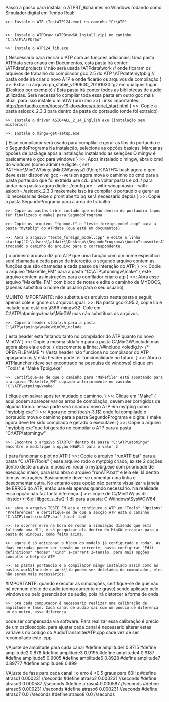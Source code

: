 ﻿Passo a passo para instalar o ATPRT_8channes no Windows rodando como Simulador digital em Tempo Real:

	>>: Instale o ATP (InstATP124.exe) no caminho "C:\ATP"								


	>>: Instale o ATPDraw (ATPDraw60_Install.zip) no caminho "C:\ATP\ATPDraw"

	>>: Instale o ATP124_lib.exe
{
Nescessario para recriar o ATP com as funçoes adicionais;
Uma pasta ATPdata será criada em Documentos, esta pasta irá conter:
\ATPdata\projects // não será usada
\ATPdata\work     // onde ficaram os arquivos de trabalho do compilador gcc 2.5 do ATP
\ATPdata\mytpbig  // pasta onde irá criar o novo ATP e onde ficarão os arquivos de compilação
}
	>>: Extrair o arquivo pa_stable_v190600_20161030.tgz em qualquer lugar	(Desktop por exemplo)
{
Esta pasta irá conter todos as bibliotecas de audio utilizadas. 
Será necessario compilar toda essa pasta em outro gcc mais atual, para isso instale o minGW (proximo >>)
Links importantes: 
http://portaudio.com/docs/v19-doxydocs/tutorial_start.html
}
	>>: Copie a pasta asiosdk_2.3.3 para dentro da pasta do portaudio (onde foi extraido)

	>>: Instale o driver ASIO4ALL_2_14_English.exe (instalação sem misterios)

	>>: Instale o mingw-get-setup.exe
{
Esse compilador será usado para complilar e gerar as libs do portaudio e o SegundoPrograma
Na instalação, selecione as opções basicas.
Marcar as opcões de package após a instalação instalando as seleções
O mingw é basicamente o gcc para windows
}
	>>: Apos instalado o mingw, abra o cmd do windows (como admin) e digite:
{
	set PATH=c:\MinGW\bin;c:\MinGW\msys\1.0\bin;%PATH%
	bash
agora o gcc deve estar disponivel 
	gcc --version
agora mova o caminho do cmd para a pasta portaudio que foi extraida
use cd.. para voltar pastas e cd ./ para andar nas pastas
agora digite:
	./configure --with-winapi=asio --with-asiodir=./asiosdk_2.3.3
	makemake
isso irá compilar o portaudio e gerar as lib necessárias
deixe o pront aberto pq será necessario depois
}
	>>: Copie a pasta SegundoPrograma para a area de trabalho

	>>: Copie as pastas Lib e include que estão dentro do portaudio (apos ter finalizado o make) para SegundoPrograma

	>>: Copie os arquivos "fgnmod.f" e "teste_foreign_model.cpp" para a pasta "mytpbig" do ATPdata (que está em documentos)

	>>: Abra o arquivo "teste_foreign_model.cpp" e edite a linha  startup("C:\\Users\\aldair\\Desktop\\SegundoPrograma\\AudioTransmiterATP.exe"); trocando o caminho do arquivo para o correspondente.
{
o primeiro arquivo diz pro ATP que uma função com um nome especifico será chamada a cada passo de interação.
o segundo arquivo contem as funções que são chamadas a cada passo de interação do ATP;
}
	>>: Copie o arquivo "Makefile_FM" para a pasta "C:\ATP\atpmingw\make"
{
este arquivo contem as instruções para o confilador criar o atp
}
	>>: Abra esse arquivo "Makefile_FM" com bloco de notas e edite o caminho de MYDOCS, (apenas substitua o nome de usuario para o seu usuario)

MUINTO IMPORTANTE:
não substitua os arquivos nesta pasta a seguir, apenas cole e ignore os arquivos igual.
	>>: Na pasta gcc-2.95.2, copie lib e include que está em \i386-mingw32\. Cole em C:\ATP\atpmingw\make\MinGW mas não substituas os arquivos.

	>>: Copie a header stdafx.h para a pasta C:\ATP\atpmingw\make\MinGW\include
{
esta header esta faltando tanto no compilador do ATP quanto no novo MinGW
}
	>>: Copie a mesma stdafx.h para a pasta C:\MinGW\include mas agora abra ela e edite:
{
descomente a linha:
	//#include <oledlg.h> /* OPENFILENAME */ //esta header não funciona no compilador do ATP
apagando os //
esta header pode ter funcionalidade no futuro.
}
	>>: Abra o ATPlauncher (deve ser encontrado na pesquisa do windows) clique em "Tools" e "Make Tpbig.exe"

	>>: Certifique-se de que o caminho para "Makefile" está apontando para o arquivo "Makefile_FM" copiado anteriormente no caminho "C:\ATP\atpmingw\make"
{
clique em salvar apos ter mudado o caminho.
}
	>>: Clique em "Make"
{
aqui podem aparecer varios erros de compilação, devem ser corrigidos de alguma forma.
nessa parte será criado o novo ATP em mytpbig como "mytpbig.exe"
}
	>>: Agora no cmd (bash-3.1$) onde foi compilado o portaudio mova o caminho para a pasta SegundoPrograma e digite:
{
	make
agora deve ter sido compilado e gerado o executavel
}
	>>: Copie o arquivo "mytpbig.exe"que foi gerado no compilar o ATP  para a pasta "C:\ATP\atpmingw"

	>>: Encontre o arquivo STARTUP dentro da pasta "C:\ATP\atpmingw" encontre e modifique a opção NEWPL4 para o valor 2
{
para funcionar o plot no ATP
}
	>>: Copie o arquivo "runATP.bat" para a pasta "C:\ATP\Tools" 
{
esse arquivo rodo o mytpbig criado, existe 2 opções dentro deste arquivo:
é possivel rodar o mytpbig.exe com prioridade de execução maior, para isso abra o arquivo "runATP.bat" e leia ele, lá dentro tem as instruções. Basicamente deve-se comentar uma linha e descomentar outra.
No entanto essa opção não permite visualizar a janela de ERROS do ATP, então use ela apenas quando necessário.
Na realidade essa opção não faz tanta diferença.
}
	>>: copie de C:/MinGW/ as dll: libstdc++-6.dll libgcc_s_dw2-1.dll para a pasta: C:\Windows\SysWOW64

	>>: abra o arquivo TESTE_FM.acp e configure o ATP em "Tools" "Options" "Preferences" e certifique-se de que a secção ATP está o caminho "C:\ATP\tools\runATP.bat" final .bat

	>>: se ocorrer erro na hora de rodar a simulação dizendo que esta faltando uma dll, é só pesquisar ela dentro do MinGW e copiar para a pasta do windows, como feito acima.

	>>: agora é só adicionar o bloco do models já configurado e rodar. As duas entradas podem ser tensão ou corrente, basta configurar "Edit definitions" "Nodes" "Kind" 1=corrent 2=tensão, para mais opções consulte o help do ATP

	>>: as pastas portaudio e o compilador mingw instalado assim como as pastas work\Include e work\lib podem ser deletados do computador, eles não seram mais necessários.

#IMPORTANTE: 	quando executar as simulações, certifique-se de que não há nenhum efeito de audio (como aumento de grave) sendo aplicado pelo windows ou pelo gerenciador de audio, pois irá distorcer a forma de onda.

	>>: pra cada computador é necessario realizar uma calibração de amplitude e fase. Cada canal de audio sai com um poouco de diferença um do outro, essa diferença
pode ser compensada via software. Para realizar essa calibração é precio de um osciloscópio. para ajustar cada canal é necessario alterar estas variaveis no codigo do AudioTransmiterATP.cpp
cade vez de ser recompilado este .cpp

//Ajuste de amplitude para cada canal
#define amplitude1 0.8715 
#define amplitude2 0.878
#define amplitude3 0.9195
#define amplitude4 0.9187
#define amplitude5 0.9005
#define amplitude6 0.8928 
#define amplitude7 0.89777 
#define amplitude8 0.899

//Ajuste de fase para cada canal : o erro é <0.5 graus para 60Hz
#define atraso1 0.000231 //seconds
#define atraso2 0.000231 //seconds 
#define atraso3 0.000587 //seconds
#define atraso4 0.000587 //seconds
#define atraso5 0.000231 //seconds
#define atraso6 0.000231 //seconds
#define atraso7 0.0 //seconds
#define atraso8 0.0 //seconds
